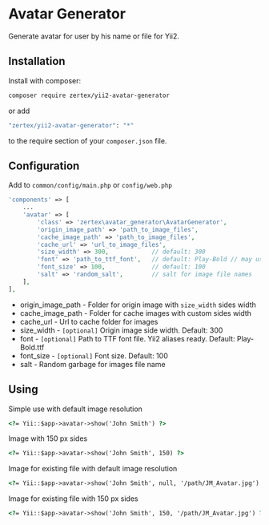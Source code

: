 # Avatar Generator

Generate avatar for user by his name or file for Yii2.

## Installation

Install with composer:

```bash
composer require zertex/yii2-avatar-generator
```

or add

```bash
"zertex/yii2-avatar-generator": "*"
```

to the require section of your `composer.json` file.

## Configuration

Add to `common/config/main.php`
or `config/web.php`

```php
'components' => [
    ...
    'avatar' => [
        'class' => 'zertex\avatar_generator\AvatarGenerator',
        'origin_image_path' => 'path_to_image_files',
        'cache_image_path' => 'path_to_image_files',
        'cache_url' => 'url_to_image_files',
        'size_width' => 300,            // default: 300
        'font' => 'path_to_ttf_font',   // default: Play-Bold // may use aliases
        'font_size' => 100,             // default: 100
        'salt' => 'random_salt',        // salt for image file names
    ],
],
```

* origin_image_path - Folder for origin image with `size_width` sides width
* cache_image_path - Folder for cache images with custom sides width
* cache_url - Url to cache folder for images
* size_width - `[optional]` Origin image side width. Default: 300
* font - `[optional]` Path to TTF font file. Yii2 aliases ready. Default: Play-Bold.ttf
* font_size - `[optional]` Font size. Default: 100
* salt - Random garbage for images file name

## Using

Simple use with default image resolution 
```html
<?= Yii::$app->avatar->show('John Smith') ?>
```

Image with 150 px sides
```html
<?= Yii::$app->avatar->show('John Smith', 150) ?>
```

Image for existing file with default image resolution
```html
<?= Yii::$app->avatar->show('John Smith', null, '/path/JM_Avatar.jpg') ?>
```

Image for existing file with 150 px sides
```html
<?= Yii::$app->avatar->show('John Smith', 150, '/path/JM_Avatar.jpg') ?>
```
